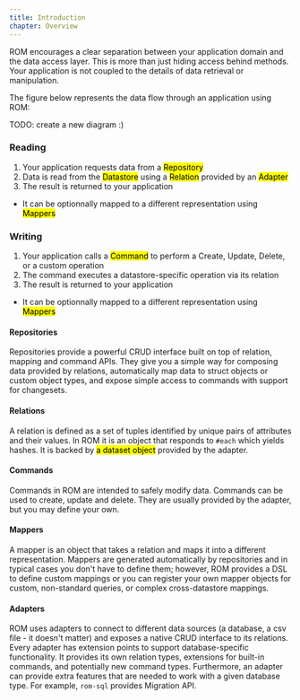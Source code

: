 ```yaml
---
title: Introduction
chapter: Overview
---
```


ROM encourages a clear separation between your application domain and the data
access layer. This is more than just hiding access behind methods. Your
application is not coupled to the details of data retrieval or manipulation.

The figure below represents the data flow through an application using ROM:

TODO: create a new diagram :)

### Reading

1. Your application requests data from a <mark>Repository</mark>
2. Data is read from the <mark>Datastore</mark> using a <mark>Relation</mark> provided by an <mark>Adapter</mark>
3. The result is returned to your application
  * It can be optionnally mapped to a different representation using <mark>Mappers</mark>

### Writing

1. Your application calls a <mark>Command</mark> to perform a Create, Update,
   Delete, or a custom operation
2. The command executes a datastore-specific operation via its relation
3. The result is returned to your application
  * It can be optionnally mapped to a different representation using <mark>Mappers</mark>

#### Repositories

Repositories provide a powerful CRUD interface built on top of relation, mapping
and command APIs. They give you a simple way for composing data provided by relations,
automatically map data to struct objects or custom object types, and expose simple
access to commands with support for changesets.

#### Relations

A relation is defined as a set of tuples identified by unique pairs of
attributes and their values. In ROM it is an object that responds to `#each`
which yields hashes. It is backed by <mark>a dataset object</mark> provided by
the adapter.

#### Commands

Commands in ROM are intended to safely modify data. Commands can be used to
create, update and delete. They are usually provided by the adapter, but you may
define your own.

#### Mappers

A mapper is an object that takes a relation and maps it into a different
representation. Mappers are generated automatically by repositories and in typical
cases you don't have to define them; however, ROM provides a DSL to define custom
mappings or you can register your own mapper objects for custom, non-standard
queries, or complex cross-datastore mappings.

#### Adapters

ROM uses adapters to connect to different data sources (a database, a csv file -
it doesn't matter) and exposes a native CRUD interface to its relations. Every
adapter has extension points to support database-specific functionality. It provides
its own relation types, extensions for built-in commands, and potentially new command
types. Furthermore, an adapter can provide extra features that are needed to work
with a given database type. For example, `rom-sql` provides Migration API.

